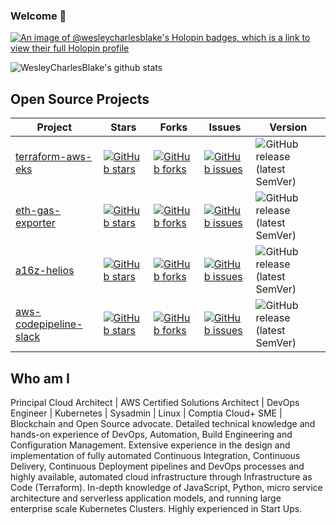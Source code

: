 ### Welcome 👋

[![An image of @wesleycharlesblake's Holopin badges, which is a link to view their full Holopin profile](https://holopin.me/wesleycharlesblake)](https://holopin.io/@wesleycharlesblake)


![WesleyCharlesBlake's github stats](https://github-readme-stats.vercel.app/api?username=WesleyCharlesBlake&show_icons=true&title_color=fff&icon_color=79ff97&text_color=9f9f9f&bg_color=151515)


## Open Source Projects

| Project                                                                      | Stars                                                                                                                                                           | Forks                                                                                                                                                        | Issues                                                                                                                                                        | Version |
| ---------------------------------------------------------------------------- | --------------------------------------------------------------------------------------------------------------------------------------------------------------- | ------------------------------------------------------------------------------------------------------------------------------------------------------------ | ------------------------------------------------------------------------------------------------------------------------------------------------------------- | --- |
| [terraform-aws-eks](https://github.com/WesleyCharlesBlake/terraform-aws-eks) | [![GitHub stars](https://img.shields.io/github/stars/WesleyCharlesBlake/terraform-aws-eks)](https://github.com/WesleyCharlesBlake/terraform-aws-eks/stargazers) | [![GitHub forks](https://img.shields.io/github/forks/WesleyCharlesBlake/terraform-aws-eks)](https://github.com/WesleyCharlesBlake/terraform-aws-eks/network) | [![GitHub issues](https://img.shields.io/github/issues/WesleyCharlesBlake/terraform-aws-eks)](https://github.com/WesleyCharlesBlake/terraform-aws-eks/issues) |![GitHub release (latest SemVer)](https://img.shields.io/github/v/release/WesleyCharlesBlake/terraform-aws-eks)|
| [eth-gas-exporter](https://github.com/WesleyCharlesBlake/eth-gas-exporter) | [![GitHub stars](https://img.shields.io/github/stars/WesleyCharlesBlake/eth-gas-exporter)](https://github.com/WesleyCharlesBlake/eth-gas-exporter/stargazers) | [![GitHub forks](https://img.shields.io/github/forks/WesleyCharlesBlake/eth-gas-exporter)](https://github.com/WesleyCharlesBlake/eth-gas-exporter/network) | [![GitHub issues](https://img.shields.io/github/issues/WesleyCharlesBlake/eth-gas-exporter)](https://github.com/WesleyCharlesBlake/eth-gas-exporter/issues) |![GitHub release (latest SemVer)](https://img.shields.io/github/v/release/WesleyCharlesBlake/eth-gas-exporter)|
| [a16z-helios](https://github.com/WesleyCharlesBlake/a16z-helios) | [![GitHub stars](https://img.shields.io/github/stars/WesleyCharlesBlake/a16z-helios)](https://github.com/WesleyCharlesBlake/a16z-helios/stargazers) | [![GitHub forks](https://img.shields.io/github/forks/WesleyCharlesBlake/a16z-helios)](https://github.com/WesleyCharlesBlake/a16z-helios/network) | [![GitHub issues](https://img.shields.io/github/issues/WesleyCharlesBlake/a16z-helios)](https://github.com/WesleyCharlesBlake/a16z-helios/issues) |![GitHub release (latest SemVer)](https://img.shields.io/github/v/release/WesleyCharlesBlake/a16z-helios)|
| [aws-codepipeline-slack](https://github.com/WesleyCharlesBlake/aws-codepipeline-slack) | [![GitHub stars](https://img.shields.io/github/stars/WesleyCharlesBlake/aws-codepipeline-slack)](https://github.com/WesleyCharlesBlake/aws-codepipeline-slack/stargazers) | [![GitHub forks](https://img.shields.io/github/forks/WesleyCharlesBlake/aws-codepipeline-slack)](https://github.com/WesleyCharlesBlake/aws-codepipeline-slack/network) | [![GitHub issues](https://img.shields.io/github/issues/WesleyCharlesBlake/aws-codepipeline-slack)](https://github.com/WesleyCharlesBlake/aws-codepipeline-slack/issues) |![GitHub release (latest SemVer)](https://img.shields.io/github/v/release/WesleyCharlesBlake/aws-codepipeline-slack)|


## Who am I
Principal Cloud Architect | AWS Certified Solutions Architect | DevOps Engineer | Kubernetes | Sysadmin | Linux | Comptia Cloud+ SME | Blockchain and Open Source advocate. Detailed technical knowledge and hands-on experience of DevOps, Automation, Build Engineering and Configuration Management. Extensive experience in the design and implementation of fully automated Continuous Integration, Continuous Delivery, Continuous Deployment pipelines and DevOps processes and highly available, automated cloud infrastructure through Infrastructure as Code (Terraform). In-depth knowledge of JavaScript, Python, micro service architecture and serverless application models, and running large enterprise scale Kubernetes Clusters. Highly experienced in Start Ups. 
